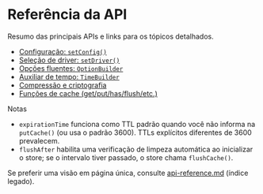 # Referência da API

Resumo das principais APIs e links para os tópicos detalhados.

- [Configuração: `setConfig()`](../../API-Reference/setConfig.md)
- [Seleção de driver: `setDriver()`](../../API-Reference/setDriver.md)
- [Opções fluentes: `OptionBuilder`](../../API-Reference/optionBuilder.md)
- [Auxiliar de tempo: `TimeBuilder`](../../API-Reference/OptionBuilder/TimeBuilder.md)
- [Compressão e criptografia](../../API-Reference/compression_encryption.md)
- [Funções de cache (get/put/has/flush/etc.)](../../API-Reference/FuncoesCache/README.md)

Notas
- `expirationTime` funciona como TTL padrão quando você não informa na `putCache()` (ou usa o padrão 3600). TTLs explícitos diferentes de 3600 prevalecem.
- `flushAfter` habilita uma verificação de limpeza automática ao inicializar o store; se o intervalo tiver passado, o store chama `flushCache()`.

Se preferir uma visão em página única, consulte [api-reference.md](../../api-reference.md) (índice legado).
